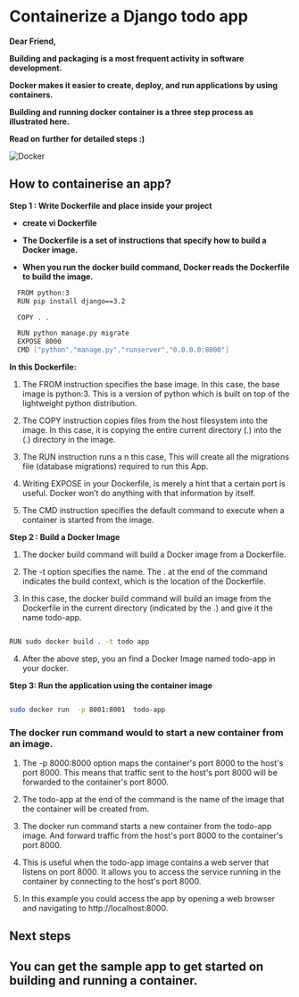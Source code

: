 # Containerize a Django todo app

**Dear Friend,**

**Building and packaging is a most frequent activity in software development.**

**Docker makes it easier to create, deploy, and run applications by using containers.**

**Building and running docker container is a three step process as illustrated here.**

**Read on further for detailed steps :)**

![Docker](https://media.licdn.com/dms/image/D4E12AQFOkyFj98EtRw/article-inline_image-shrink_1500_2232/0/1672090115942?e=1677715200&v=beta&t=961jIqpyVUI_QvIYiFAiiHaI5gYDUuo0p_5aUeZ_Ll8)


## How to containerise an app?

**Step 1 : Write Dockerfile and place inside your project**

- **create vi Dockerfile**

- **The Dockerfile is a set of instructions that specify how to build a Docker image.**

- **When you run the docker build command, Docker reads the Dockerfile to build the image.**


```sh
  FROM python:3
  RUN pip install django==3.2

  COPY . .

  RUN python manage.py migrate
  EXPOSE 8000
  CMD ["python","manage.py","runserver","0.0.0.0:8000"]
```

**In this Dockerfile:**

1. The FROM instruction specifies the base image. In this case, the base image is python:3. This is a version of python which is built on top of the lightweight python distribution.

2. The COPY instruction copies files from the host filesystem into the image. In this case, it is copying the entire current directory (.) into the (.) directory in the image.

3. The RUN instruction runs a n this case, This will create all the migrations file (database migrations) required to run this App.

4. Writing EXPOSE in your Dockerfile, is merely a hint that a certain port is useful. Docker won’t do anything with that information by itself.

5. The CMD instruction specifies the default command to execute when a container is started from the image.

**Step 2 : Build a Docker Image**

1. The docker build command will build a Docker image from a Dockerfile.

2. The -t option specifies the name. The . at the end of the command indicates the build context, which is the location of the Dockerfile.

3. In this case, the docker build command will build an image from the Dockerfile in the current directory (indicated by the .) and give it the name todo-app.

 ```sh
 
 RUN sudo docker build . -t todo app
 
 ```
 
4. After the above step, you an find a Docker Image named todo-app in your docker.

**Step 3: Run the application using the container image**

```sh

sudo docker run  -p 8001:8001  todo-app

```

### The docker run command would to start a new container from an image.

1. The -p 8000:8000 option maps the container's port 8000 to the host's port 8000. This means that traffic sent to the host's port 8000 will be forwarded to the container's port 8000.

2. The todo-app at the end of the command is the name of the image that the container will be created from.

3. The docker run command starts a new container from the todo-app image. And forward traffic from the host's port 8000 to the container's port 8000.

4. This is useful when the todo-app image contains a web server that listens on port 8000. It allows you to access the service running in the container by connecting to the host's port 8000.

5. In this example you could access the app by opening a web browser and navigating to http://localhost:8000.

## Next steps

## You can get the sample app to get started on building and running a container.

